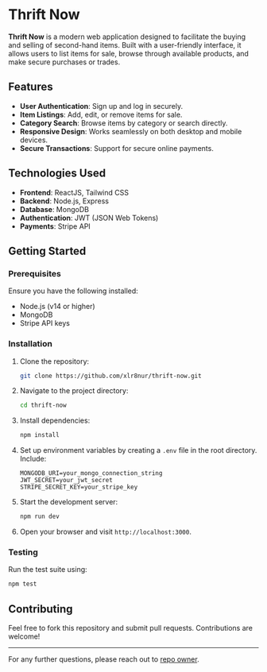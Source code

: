 # Thrift Now

**Thrift Now** is a modern web application designed to facilitate the buying and selling of second-hand items. Built with a user-friendly interface, it allows users to list items for sale, browse through available products, and make secure purchases or trades.

## Features

- **User Authentication**: Sign up and log in securely.
- **Item Listings**: Add, edit, or remove items for sale.
- **Category Search**: Browse items by category or search directly.
- **Responsive Design**: Works seamlessly on both desktop and mobile devices.
- **Secure Transactions**: Support for secure online payments.

## Technologies Used

- **Frontend**: ReactJS, Tailwind CSS
- **Backend**: Node.js, Express
- **Database**: MongoDB
- **Authentication**: JWT (JSON Web Tokens)
- **Payments**: Stripe API

## Getting Started

### Prerequisites

Ensure you have the following installed:

- Node.js (v14 or higher)
- MongoDB
- Stripe API keys

### Installation

1. Clone the repository:

   ```bash
   git clone https://github.com/xlr8nur/thrift-now.git
   ```

2. Navigate to the project directory:

   ```bash
   cd thrift-now
   ```

3. Install dependencies:

   ```bash
   npm install
   ```

4. Set up environment variables by creating a `.env` file in the root directory. Include:

   ```
   MONGODB_URI=your_mongo_connection_string
   JWT_SECRET=your_jwt_secret
   STRIPE_SECRET_KEY=your_stripe_key
   ```

5. Start the development server:

   ```bash
   npm run dev
   ```

6. Open your browser and visit `http://localhost:3000`.

### Testing

Run the test suite using:

```bash
npm test
```

## Contributing

Feel free to fork this repository and submit pull requests. Contributions are welcome!

---

For any further questions, please reach out to [repo owner](mailto:xlr8nur@protonmail.com).
